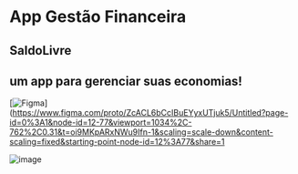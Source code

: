 # App Gestão Financeira

## SaldoLivre
## um app para gerenciar suas economias!

[![Figma](https://img.shields.io/badge/Figma-F24E1E?style=for-the-badge&logo=figma&logoColor=white)](https://www.figma.com/proto/ZcACL6bCcIBuEYyxUTjuk5/Untitled?page-id=0%3A1&node-id=12-77&viewport=1034%2C-762%2C0.31&t=oi9MKpARxNWu9Ifn-1&scaling=scale-down&content-scaling=fixed&starting-point-node-id=12%3A77&share=1

![image](https://github.com/user-attachments/assets/765b0fba-65aa-48e2-88a3-239ad959d3ca)

